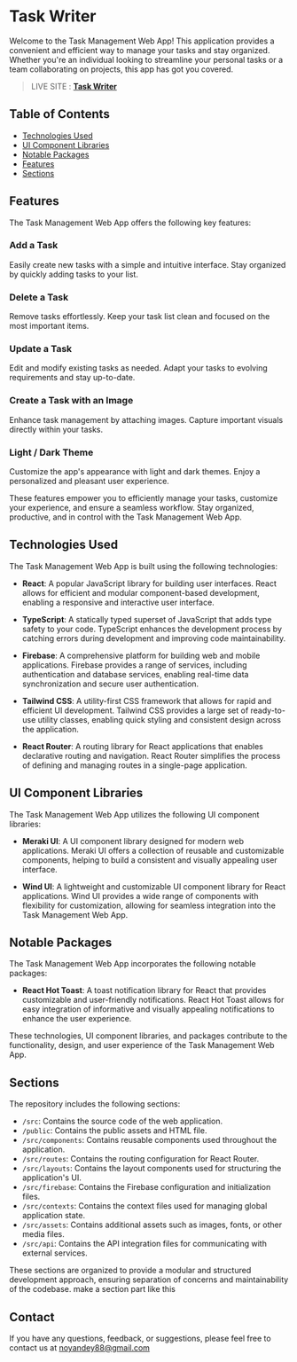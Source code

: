 # Task Writer

Welcome to the Task Management Web App! This application provides a convenient and efficient way to manage your tasks and stay organized. Whether you're an individual looking to streamline your personal tasks or a team collaborating on projects, this app has got you covered.

> LIVE SITE : **[Task Writer](https://task-management-41fea.web.app/)**

## Table of Contents

- [Technologies Used](#technologies-used)
- [UI Component Libraries](#ui-component-libraries)
- [Notable Packages](#notable-packages)
- [Features](#features)
- [Sections](#sections)

## Features

The Task Management Web App offers the following key features:

### Add a Task

Easily create new tasks with a simple and intuitive interface. Stay organized by quickly adding tasks to your list.

### Delete a Task

Remove tasks effortlessly. Keep your task list clean and focused on the most important items.

### Update a Task

Edit and modify existing tasks as needed. Adapt your tasks to evolving requirements and stay up-to-date.

### Create a Task with an Image

Enhance task management by attaching images. Capture important visuals directly within your tasks.

### Light / Dark Theme

Customize the app's appearance with light and dark themes. Enjoy a personalized and pleasant user experience.

These features empower you to efficiently manage your tasks, customize your experience, and ensure a seamless workflow. Stay organized, productive, and in control with the Task Management Web App.

## Technologies Used

The Task Management Web App is built using the following technologies:

- **React**: A popular JavaScript library for building user interfaces. React allows for efficient and modular component-based development, enabling a responsive and interactive user interface.

- **TypeScript**: A statically typed superset of JavaScript that adds type safety to your code. TypeScript enhances the development process by catching errors during development and improving code maintainability.

- **Firebase**: A comprehensive platform for building web and mobile applications. Firebase provides a range of services, including authentication and database services, enabling real-time data synchronization and secure user authentication.

- **Tailwind CSS**: A utility-first CSS framework that allows for rapid and efficient UI development. Tailwind CSS provides a large set of ready-to-use utility classes, enabling quick styling and consistent design across the application.

- **React Router**: A routing library for React applications that enables declarative routing and navigation. React Router simplifies the process of defining and managing routes in a single-page application.

## UI Component Libraries

The Task Management Web App utilizes the following UI component libraries:

- **Meraki UI**: A UI component library designed for modern web applications. Meraki UI offers a collection of reusable and customizable components, helping to build a consistent and visually appealing user interface.

- **Wind UI**: A lightweight and customizable UI component library for React applications. Wind UI provides a wide range of components with flexibility for customization, allowing for seamless integration into the Task Management Web App.

## Notable Packages

The Task Management Web App incorporates the following notable packages:

- **React Hot Toast**: A toast notification library for React that provides customizable and user-friendly notifications. React Hot Toast allows for easy integration of informative and visually appealing notifications to enhance the user experience.

These technologies, UI component libraries, and packages contribute to the functionality, design, and user experience of the Task Management Web App.

## Sections

The repository includes the following sections:

- `/src`: Contains the source code of the web application.
- `/public`: Contains the public assets and HTML file.
- `/src/components`: Contains reusable components used throughout the application.
- `/src/routes`: Contains the routing configuration for React Router.
- `/src/layouts`: Contains the layout components used for structuring the application's UI.
- `/src/firebase`: Contains the Firebase configuration and initialization files.
- `/src/contexts`: Contains the context files used for managing global application state.
- `/src/assets`: Contains additional assets such as images, fonts, or other media files.
- `/src/api`: Contains the API integration files for communicating with external services.

These sections are organized to provide a modular and structured development approach, ensuring separation of concerns and maintainability of the codebase.
make a section part like this

## Contact

If you have any questions, feedback, or suggestions, please feel free to contact us at noyandey88@gmail.com
